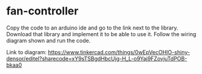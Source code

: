 # fan-controller

Copy the code to an arduino ide and go to the link next to the library. Download that library and implement it to be able to use it. Follow the wiring diagram shown and run the code. 

Link to diagram: https://www.tinkercad.com/things/0wEpVecOHIO-shiny-densor/editel?sharecode=xY9sTSBgdHbcUjg-H_L-o9Yaj9FZovjuTdPOB-bkaa0 
